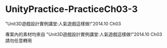 # UnityPractice-PracticeCh03-3
"Unit3D遊戲設計實例講堂:人氣遊戲這樣做!"2014.10 Ch03


專案內的素材均來自 "Unit3D遊戲設計實例講堂:人氣遊戲這樣做!"2014.10 Ch03 請勿任意轉用

